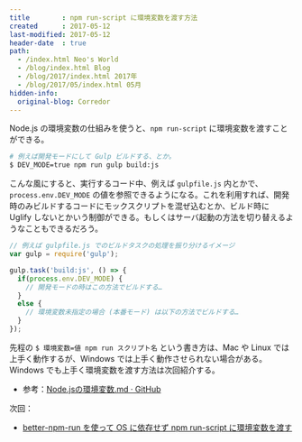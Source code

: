 ```yaml
---
title        : npm run-script に環境変数を渡す方法
created      : 2017-05-12
last-modified: 2017-05-12
header-date  : true
path:
  - /index.html Neo's World
  - /blog/index.html Blog
  - /blog/2017/index.html 2017年
  - /blog/2017/05/index.html 05月
hidden-info:
  original-blog: Corredor
---
```


Node.js の環境変数の仕組みを使うと、`npm run-script` に環境変数を渡すことができる。

```bash
# 例えば開発モードにして Gulp ビルドする、とか。
$ DEV_MODE=true npm run gulp build:js
```

こんな風にすると、実行するコード中、例えば `gulpfile.js` 内とかで、`process.env.DEV_MODE` の値を参照できるようになる。これを利用すれば、開発時のみビルドするコードにモックスクリプトを混ぜ込むとか、ビルド時に Uglify しないとかいう制御ができる。もしくはサーバ起動の方法を切り替えるようなこともできるだろう。

```javascript
// 例えば gulpfile.js でのビルドタスクの処理を振り分けるイメージ
var gulp = require('gulp');

gulp.task('build:js', () => {
  if(process.env.DEV_MODE) {
    // 開発モードの時はこの方法でビルドする…
  }
  else {
    // 環境変数未指定の場合 (本番モード) は以下の方法でビルドする…
  }
});
```

先程の `$ 環境変数=値 npm run スクリプト名` という書き方は、Mac や Linux では上手く動作するが、Windows では上手く動作させられない場合がある。Windows でも上手く環境変数を渡す方法は次回紹介する。

- 参考：[Node.jsの環境変数.md · GitHub](https://gist.github.com/morika-t/75d2dacb2227766b69f4)

次回：

- [better-npm-run を使って OS に依存せず npm run-script に環境変数を渡す](/blog/2017/05/13-01.html)
